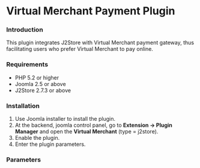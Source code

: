 # Virtual Merchant Payment Plugin

### Introduction

This plugin integrates J2Store with Virtual Merchant payment gateway, thus facilitating users who prefer Virtual Merchant to pay online.

### Requirements

* PHP 5.2 or higher
* Joomla 2.5 or above
* J2Store 2.7.3 or above

### Installation

1. Use Joomla installer to install the plugin.
2. At the backend, joomla control panel, go to **Extension -> Plugin Manager** and open the **Virtual Merchant** (type = j2store).
3. Enable the plugin.
4. Enter the plugin parameters.

### Parameters





































